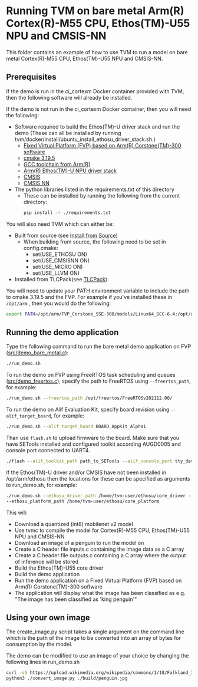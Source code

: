 <!--- Licensed to the Apache Software Foundation (ASF) under one -->
<!--- or more contributor license agreements.  See the NOTICE file -->
<!--- distributed with this work for additional information -->
<!--- regarding copyright ownership.  The ASF licenses this file -->
<!--- to you under the Apache License, Version 2.0 (the -->
<!--- "License"); you may not use this file except in compliance -->
<!--- with the License.  You may obtain a copy of the License at -->

<!---   http://www.apache.org/licenses/LICENSE-2.0 -->

<!--- Unless required by applicable law or agreed to in writing, -->
<!--- software distributed under the License is distributed on an -->
<!--- "AS IS" BASIS, WITHOUT WARRANTIES OR CONDITIONS OF ANY -->
<!--- KIND, either express or implied.  See the License for the -->
<!--- specific language governing permissions and limitations -->
<!--- under the License. -->


Running TVM on bare metal Arm(R) Cortex(R)-M55 CPU, Ethos(TM)-U55 NPU and CMSIS-NN
==================================================================================

This folder contains an example of how to use TVM to run a model
on bare metal Cortex(R)-M55 CPU, Ethos(TM)-U55 NPU and CMSIS-NN.

Prerequisites
-------------
If the demo is run in the ci_cortexm Docker container provided with TVM, then the following
software will already be installed.

If the demo is not run in the ci_cortexm Docker container, then you will need the following:
- Software required to build the Ethos(TM)-U driver stack and run the demo (These can all be
  installed by running tvm/docker/install/ubuntu_install_ethosu_driver_stack.sh.)
  - [Fixed Virtual Platform (FVP) based on Arm(R) Corstone(TM)-300 software](https://developer.arm.com/tools-and-software/open-source-software/arm-platforms-software/arm-ecosystem-fvps)
  - [cmake 3.19.5](https://github.com/Kitware/CMake/releases/)
  - [GCC toolchain from Arm(R)](https://developer.arm.com/-/media/Files/downloads/gnu-rm/10-2020q4/gcc-arm-none-eabi-10-2020-q4-major-x86_64-linux.tar.bz2)
  - [Arm(R) Ethos(TM)-U NPU driver stack](https://review.mlplatform.org)
  - [CMSIS](https://github.com/ARM-software/CMSIS_5)
  - [CMSIS NN](https://github.com/ARM-software/CMSIS-NN)
- The python libraries listed in the requirements.txt of this directory
  - These can be installed by running the following from the current directory:
    ```bash
    pip install -r ./requirements.txt
    ```

You will also need TVM which can either be:
  - Built from source (see [Install from Source](https://tvm.apache.org/docs/install/from_source.html))
    - When building from source, the following need to be set in config.cmake:
      - set(USE_ETHOSU ON)
      - set(USE_CMSISNN ON)
      - set(USE_MICRO ON)
      - set(USE_LLVM ON)
  - Installed from TLCPack(see [TLCPack](https://tlcpack.ai/))

You will need to update your PATH environment variable to include the path to cmake 3.19.5 and the FVP.
For example if you've installed these in ```/opt/arm``` , then you would do the following:
```bash
export PATH=/opt/arm/FVP_Corstone_SSE-300/models/Linux64_GCC-6.4:/opt/arm/cmake/bin:$PATH
```

Running the demo application
----------------------------
Type the following command to run the bare metal demo application on FVP ([src/demo_bare_metal.c](./src/demo_bare_metal.c)):

```bash
./run_demo.sh
```

To run the demo on FVP using FreeRTOS task scheduling and queues ([src/demo_freertos.c](./src/demo_freertos.c)), specify the path to FreeRTOS using `--freertos_path`, for example:
```bash
./run_demo.sh --freertos_path /opt/freertos/FreeRTOSv202112.00/
```

To run the demo on Alif Evaluation Kit, specify board revision using `--alif_target_board`, for example:
```bash
./run_demo.sh --alif_target_board BOARD_AppKit_Alpha1
```
Than use `flash.sh` to upload firmware to the board. Make sure that you have SETools installed and configured toolkit according AUGD0005 and console port connected to UART4.
```bash
./flash --alif_toolkit_path path_to_SETools --alif_console_port tty_device
```

If the Ethos(TM)-U driver and/or CMSIS have not been installed in /opt/arm/ethosu then
the locations for these can be specified as arguments to run_demo.sh, for example:

```bash
./run_demo.sh --ethosu_driver_path /home/tvm-user/ethosu/core_driver --cmsis_path /home/tvm-user/cmsis \
--ethosu_platform_path /home/tvm-user/ethosu/core_platform
```

This will:
- Download a quantized (int8) mobilenet v2 model
- Use tvmc to compile the model for Cortex(R)-M55 CPU, Ethos(TM)-U55 NPU and CMSIS-NN
- Download an image of a penguin to run the model on
- Create a C header file inputs.c containing the image data as a C array
- Create a C header file outputs.c containing a C array where the output of inference will be stored
- Build the Ethos(TM)-U55 core driver
- Build the demo application
- Run the demo application on a Fixed Virtual Platform (FVP) based on Arm(R) Corstone(TM)-300 software
- The application will display what the image has been classified as e.g. "The image has been classified as 'king penguin'"

Using your own image
--------------------
The create_image.py script takes a single argument on the command line which is the path of the
image to be converted into an array of bytes for consumption by the model.

The demo can be modified to use an image of your choice by changing the following lines in run_demo.sh

```bash
curl -sS https://upload.wikimedia.org/wikipedia/commons/1/18/Falkland_Islands_Penguins_29.jpg -o penguin.jpg
python3 ./convert_image.py ./build/penguin.jpg
```
